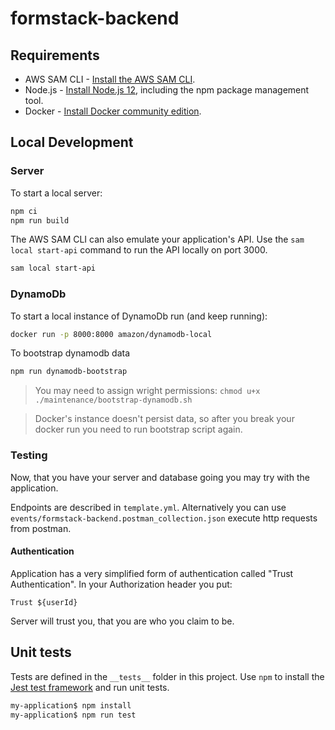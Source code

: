 # formstack-backend

## Requirements

* AWS SAM CLI - [Install the AWS SAM CLI](https://docs.aws.amazon.com/serverless-application-model/latest/developerguide/serverless-sam-cli-install.html).
* Node.js - [Install Node.js 12](https://nodejs.org/en/), including the npm package management tool.
* Docker - [Install Docker community edition](https://hub.docker.com/search/?type=edition&offering=community).

## Local Development

### Server

To start a local server:

```bash
npm ci
npm run build
```

The AWS SAM CLI can also emulate your application's API. Use the `sam local start-api` command to run the API locally on port 3000.

```bash
sam local start-api
```

### DynamoDb

To start a local instance of DynamoDb run (and keep running):

```bash
docker run -p 8000:8000 amazon/dynamodb-local
```

To bootstrap dynamodb data

```bash
npm run dynamodb-bootstrap
```

> You may need to assign wright permissions: `chmod u+x ./maintenance/bootstrap-dynamodb.sh`

> Docker's instance doesn't persist data, so after you break your docker run you need to run bootstrap script again.

### Testing

Now, that you have your server and database going you may try with the application.

Endpoints are described in `template.yml`.
Alternatively you can use `events/formstack-backend.postman_collection.json` execute http requests from postman.

#### Authentication

Application has a very simplified form of authentication called "Trust Authentication".
In your Authorization header you put:

```
Trust ${userId}
```

Server will trust you, that you are who you claim to be.

## Unit tests

Tests are defined in the `__tests__` folder in this project. Use `npm` to install the [Jest test framework](https://jestjs.io/) and run unit tests.

```bash
my-application$ npm install
my-application$ npm run test
```
